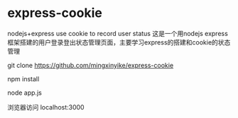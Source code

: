 # express-cookie
nodejs+express use cookie to record user status
这是一个用nodejs express框架搭建的用户登录登出状态管理页面，主要学习express的搭建和cookie的状态管理

git clone https://github.com/mingxinyike/express-cookie

npm install

node app.js 

浏览器访问 localhost:3000
